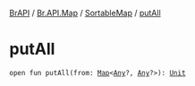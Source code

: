 [BrAPI](../../index.md) / [Br.API.Map](../index.md) / [SortableMap](index.md) / [putAll](./put-all.md)

# putAll

`open fun putAll(from: `[`Map`](https://kotlinlang.org/api/latest/jvm/stdlib/kotlin.collections/-map/index.html)`<`[`Any`](https://kotlinlang.org/api/latest/jvm/stdlib/kotlin/-any/index.html)`?, `[`Any`](https://kotlinlang.org/api/latest/jvm/stdlib/kotlin/-any/index.html)`?>): `[`Unit`](https://kotlinlang.org/api/latest/jvm/stdlib/kotlin/-unit/index.html)